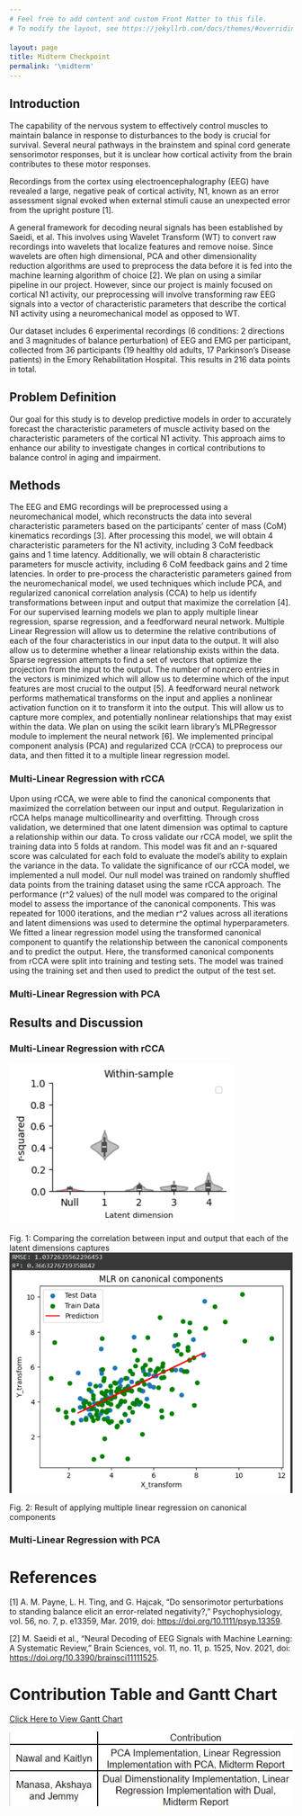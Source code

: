 ```yaml
---
# Feel free to add content and custom Front Matter to this file.
# To modify the layout, see https://jekyllrb.com/docs/themes/#overriding-theme-defaults

layout: page
title: Midterm Checkpoint
permalink: '\midterm'
---
```

## Introduction
The capability of the nervous system to effectively control muscles to maintain balance in response to disturbances to the body is crucial for survival. Several neural pathways in the brainstem and spinal cord generate sensorimotor responses, but it is unclear how cortical activity from the brain contributes to these motor responses.

Recordings from the cortex using electroencephalography (EEG) have revealed a large, negative peak of cortical activity, N1, known as an error assessment signal evoked when external stimuli cause an unexpected error from the upright posture [1]. 

A general framework for decoding neural signals has been established by Saeidi, et al. This involves using Wavelet Transform (WT) to convert raw recordings into wavelets that localize features and remove noise. Since wavelets are often high dimensional, PCA and other dimensionality reduction algorithms are used to preprocess the data before it is fed into the machine learning algorithm of choice [2]. We plan on using a similar pipeline in our project. However, since our project is mainly focused on cortical N1 activity, our preprocessing will involve transforming raw EEG signals into a vector of characteristic parameters that describe the cortical N1 activity using a neuromechanical model as opposed to WT.

Our dataset includes 6 experimental recordings (6 conditions: 2 directions and 3 magnitudes of balance perturbation) of EEG and EMG per participant, collected from 36 participants (19 healthy old adults, 17 Parkinson’s Disease patients) in the Emory Rehabilitation Hospital. This results in 216 data points in total. 

## Problem Definition
Our goal for this study is to develop predictive models in order to accurately forecast the characteristic parameters of muscle activity based on the characteristic parameters of the cortical N1 activity. This approach aims to enhance our ability to investigate changes in cortical contributions to balance control in aging and impairment.

## Methods
The EEG and EMG recordings will be preprocessed using a neuromechanical model, which reconstructs the data into several characteristic parameters based on the participants’ center of mass (CoM) kinematics recordings [3]. After processing this model, we will obtain 4 characteristic parameters for the N1 activity, including 3 CoM feedback gains and 1 time latency. Additionally, we will obtain 8 characteristic parameters for muscle activity, including 6 CoM feedback gains and 2 time latencies.
In order to pre-process the characteristic parameters gained from the neuromechanical model, we used techniques which include PCA, and regularized canonical correlation analysis (CCA) to help us identify transformations between input and output that maximize the correlation [4].
For our supervised learning models we plan to apply multiple linear regression, sparse regression, and a feedforward neural network.
Multiple Linear Regression will allow us to determine the relative contributions of each of the four characteristics in our input data to the output. It will also allow us to determine whether a linear relationship exists within the data.
Sparse regression attempts to find a set of vectors that optimize the projection from the input to the output. The number of nonzero entries in the vectors is minimized which will allow us to determine which of the input features are most crucial to the output [5].
A feedforward neural network performs mathematical transforms on the input and applies a nonlinear activation function on it to transform it into the output. This will allow us to capture more complex, and potentially nonlinear relationships that may exist within the data. We plan on using the scikit learn library’s MLPRegressor module to implement the neural network [6].
We implemented principal component analysis (PCA) and regularized CCA (rCCA) to preprocess our data, and then fitted it to a multiple linear regression model.

### Multi-Linear Regression with rCCA
Upon using rCCA, we were able to find the canonical components that maximized the correlation between our input and output. Regularization in rCCA helps manage multicollinearity and overfitting. Through cross validation, we determined that one latent dimension was optimal to capture a relationship within our data. To cross validate our rCCA model, we split the training data into 5 folds at random. This model was fit and an r-squared score was calculated for each fold to evaluate the model’s ability to explain the variance in the data.  To validate the significance of our rCCA model, we implemented a null model. Our null model was trained on randomly shuffled data points from the training dataset using the same rCCA approach. The performance (r^2 values) of the null model was compared to the original model to assess the importance of the canonical components. This was repeated for 1000 iterations, and the median r^2 values across all iterations and latent dimensions was used to determine the optimal hyperparameters.  We fitted a linear regression model using the transformed canonical component to quantify the relationship between the canonical components and to predict the output. Here, the transformed canonical components from rCCA were split into training and testing sets. The model was trained using the training set and then used to predict the output of the test set.


### Multi-Linear Regression with PCA


## Results and Discussion
### Multi-Linear Regression with rCCA
![Alt text](_images/cross_validation_cca.png)

Fig. 1: Comparing the correlation between input and output that each of the latent dimensions captures
![mlr](_images/mlr_cca.png)

Fig. 2: Result of applying multiple linear regression on canonical components
### Multi-Linear Regression with PCA

# References
[1] A. M. Payne, L. H. Ting, and G. Hajcak, “Do sensorimotor perturbations to standing balance elicit an error-related negativity?,” Psychophysiology, vol. 56, no. 7, p. e13359, Mar. 2019, doi: https://doi.org/10.1111/psyp.13359.

[2] M. Saeidi et al., “Neural Decoding of EEG Signals with Machine Learning: A Systematic Review,” Brain Sciences, vol. 11, no. 11, p. 1525, Nov. 2021, doi: https://doi.org/10.3390/brainsci11111525.

# Contribution Table and Gantt Chart
[Click Here to View Gantt Chart](https://docs.google.com/spreadsheets/d/1LJo-kXLj1V64y5hSA2eHDMiAgkj5vY8V2jxa6E2smUs/edit?gid=0#gid=0)

<img src="_images/Midterm_Contributions.jpg" alt="Midterm Contribution">
